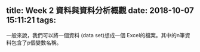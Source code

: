 title: Week 2 資料與資料分析概觀
date: 2018-10-07 15:11:21
tags:
---
一般來說，我們可以將一個資料 (data set)想成一個 Excel的檔案。其中的n筆資料包含了p個變數名稱。
